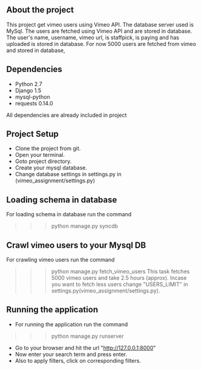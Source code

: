 ## About the project
This project get vimeo users using Vimeo API. The database server used is MySql. The users are fetched using Vimeo API
and are stored in database. The user's name, username, vimeo url, is staffpick, is paying and has uploaded is stored in
database. For now 5000 users are fetched from vimeo and stored in database,

## Dependencies
* Python 2.7
* Django 1.5
* mysql-python
* requests 0.14.0

All dependencies are already included in project


## Project Setup
* Clone the project from git.
* Open your terminal.
* Goto project directory.
* Create your mysql database.
* Change database settings in settings.py in (vimeo_assignment/settings.py)

## Loading schema in database
For loading schema in database run the command
>>> python manage.py syncdb

## Crawl vimeo users to your Mysql DB
For crawling vimeo users run the command
>>> python manage.py fetch_vimeo_users
This task fetches 5000 vimeo users and take 2.5 hours (approx). Incase you want to fetch less users change "USERS_LIMIT"
in settings.py(vimeo_assignment/settings.py).

## Running the application
* For running the application run the command
>>> python manage.py runserver
* Go to your browser and hit the url "http://127.0.0.1:8000"
* Now enter your search term and press enter.
* Also to apply filters, click on corresponding filters.

